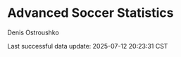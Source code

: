 # Advanced Soccer Statistics
Denis Ostroushko

<!-- gfm -->

Last successful data update: 2025-07-12 20:23:31 CST
